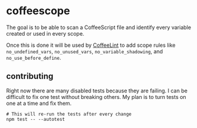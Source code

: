 # coffeescope

The goal is to be able to scan a CoffeeScript file and identify every variable created or used in every scope.

Once this is done it will be used by [CoffeeLint](http://www.coffeelint.org/) to add scope rules like `no_undefined_vars`, `no_unused_vars`, `no_variable_shadowing`, and `no_use_before_define`.

## contributing

Right now there are many disabled tests because they are failing. I can be difficult to fix one test without breaking others. My plan is to turn tests on one at a time and fix them.

    # This will re-run the tests after every change
    npm test -- --autotest
